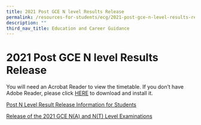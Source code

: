 ```yaml
---
title: 2021 Post GCE N level Results Release
permalink: /resources-for-students/ecg/2021-post-gce-n-level-results-release/permalink/
description: ""
third_nav_title: Education and Career Guidance
---
```

2021 Post GCE N level Results Release
=====================================

You will need an Acrobat Reader to view the timetable. If you don’t have Adobe Reader, please click [HERE](http://get.adobe.com/uk/reader/) to download and install it.

[Post N Level Result Release Information for Students ](/files/2021-POST-N-LEVEL-RESULT-RELEASE-INFORMATION-FOR-STUDENTS.pdf)

[Release of the 2021 GCE N(A) and N(T) Level Examinations](/files/Joint-MOE-SEAB-Press-Release-Release-of-the-2021-GCE-NA-and-NT-Level-Examinations-on-17-Dec-MOE.pdf)